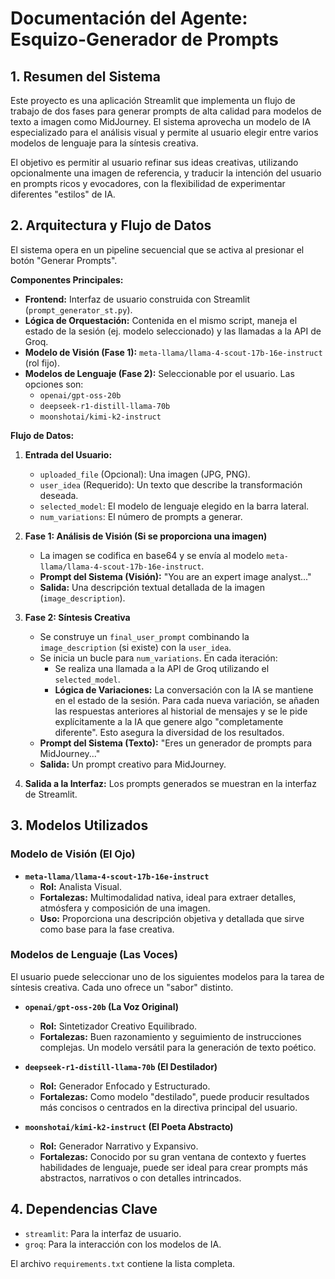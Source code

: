 # Documentación del Agente: Esquizo-Generador de Prompts

## 1. Resumen del Sistema

Este proyecto es una aplicación Streamlit que implementa un flujo de trabajo de dos fases para generar prompts de alta calidad para modelos de texto a imagen como MidJourney. El sistema aprovecha un modelo de IA especializado para el análisis visual y permite al usuario elegir entre varios modelos de lenguaje para la síntesis creativa.

El objetivo es permitir al usuario refinar sus ideas creativas, utilizando opcionalmente una imagen de referencia, y traducir la intención del usuario en prompts ricos y evocadores, con la flexibilidad de experimentar diferentes "estilos" de IA.

## 2. Arquitectura y Flujo de Datos

El sistema opera en un pipeline secuencial que se activa al presionar el botón "Generar Prompts".

**Componentes Principales:**

*   **Frontend:** Interfaz de usuario construida con Streamlit (`prompt_generator_st.py`).
*   **Lógica de Orquestación:** Contenida en el mismo script, maneja el estado de la sesión (ej. modelo seleccionado) y las llamadas a la API de Groq.
*   **Modelo de Visión (Fase 1):** `meta-llama/llama-4-scout-17b-16e-instruct` (rol fijo).
*   **Modelos de Lenguaje (Fase 2):** Seleccionable por el usuario. Las opciones son:
    *   `openai/gpt-oss-20b`
    *   `deepseek-r1-distill-llama-70b`
    *   `moonshotai/kimi-k2-instruct`

**Flujo de Datos:**

1.  **Entrada del Usuario:**
    *   `uploaded_file` (Opcional): Una imagen (JPG, PNG).
    *   `user_idea` (Requerido): Un texto que describe la transformación deseada.
    *   `selected_model`: El modelo de lenguaje elegido en la barra lateral.
    *   `num_variations`: El número de prompts a generar.

2.  **Fase 1: Análisis de Visión (Si se proporciona una imagen)**
    *   La imagen se codifica en base64 y se envía al modelo `meta-llama/llama-4-scout-17b-16e-instruct`.
    *   **Prompt del Sistema (Visión):** "You are an expert image analyst..."
    *   **Salida:** Una descripción textual detallada de la imagen (`image_description`).

3.  **Fase 2: Síntesis Creativa**
    *   Se construye un `final_user_prompt` combinando la `image_description` (si existe) con la `user_idea`.
    *   Se inicia un bucle para `num_variations`. En cada iteración:
        *   Se realiza una llamada a la API de Groq utilizando el `selected_model`.
        *   **Lógica de Variaciones:** La conversación con la IA se mantiene en el estado de la sesión. Para cada nueva variación, se añaden las respuestas anteriores al historial de mensajes y se le pide explícitamente a la IA que genere algo "completamente diferente". Esto asegura la diversidad de los resultados.
    *   **Prompt del Sistema (Texto):** "Eres un generador de prompts para MidJourney..."
    *   **Salida:** Un prompt creativo para MidJourney.

4.  **Salida a la Interfaz:** Los prompts generados se muestran en la interfaz de Streamlit.

## 3. Modelos Utilizados

### Modelo de Visión (El Ojo)

*   **`meta-llama/llama-4-scout-17b-16e-instruct`**
    *   **Rol:** Analista Visual.
    *   **Fortalezas:** Multimodalidad nativa, ideal para extraer detalles, atmósfera y composición de una imagen.
    *   **Uso:** Proporciona una descripción objetiva y detallada que sirve como base para la fase creativa.

### Modelos de Lenguaje (Las Voces)

El usuario puede seleccionar uno de los siguientes modelos para la tarea de síntesis creativa. Cada uno ofrece un "sabor" distinto.

*   **`openai/gpt-oss-20b` (La Voz Original)**
    *   **Rol:** Sintetizador Creativo Equilibrado.
    *   **Fortalezas:** Buen razonamiento y seguimiento de instrucciones complejas. Un modelo versátil para la generación de texto poético.

*   **`deepseek-r1-distill-llama-70b` (El Destilador)**
    *   **Rol:** Generador Enfocado y Estructurado.
    *   **Fortalezas:** Como modelo "destilado", puede producir resultados más concisos o centrados en la directiva principal del usuario.

*   **`moonshotai/kimi-k2-instruct` (El Poeta Abstracto)**
    *   **Rol:** Generador Narrativo y Expansivo.
    *   **Fortalezas:** Conocido por su gran ventana de contexto y fuertes habilidades de lenguaje, puede ser ideal para crear prompts más abstractos, narrativos o con detalles intrincados.

## 4. Dependencias Clave

*   `streamlit`: Para la interfaz de usuario.
*   `groq`: Para la interacción con los modelos de IA.

El archivo `requirements.txt` contiene la lista completa.